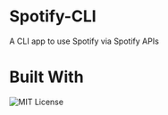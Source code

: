 # Spotify-CLI

A CLI app to use Spotify via Spotify APIs

# Built With

![MIT License](https://img.shields.io/badge/Rust-000000?style=for-the-badge&logo=rust&logoColor=white)
